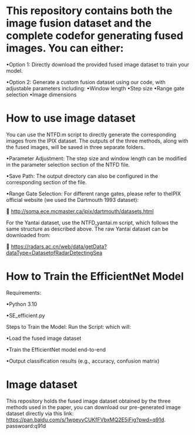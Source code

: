 # This repository contains both the ​​image fusion dataset​​ and the ​​complete code​​ for generating fused images. You can either:

•​​Option 1​​: Directly download the provided fused image dataset to train your model.

•​​Option 2​​: Generate a ​​custom fusion dataset​​ using our code, with adjustable parameters including:
  •Window length
  •Step size
  •Range gate selection
  •Image dimensions

# How to use image dataset

You can use the ​​NTFD​​.m script to directly generate the corresponding images from the ​​IPIX dataset​​. The outputs of the three methods, along with the fused images, will be saved in ​​three separate folders​​.

•​​Parameter Adjustment​​: The ​​step size​​ and ​​window length​​ can be modified in the parameter selection section of the ​​NTFD​​ file.

•​​Save Path​​: The output directory can also be configured in the corresponding section of the file.

•Range Gate Selection​​: For different range gates, please refer to the ​​IPIX official website​​ (we used the ​​Dartmouth 1993 dataset​​):

🔗 http://soma.ece.mcmaster.ca/ipix/dartmouth/datasets.html

For the ​​Yantai dataset​​, use the ​​NTFD_yantai.m​​ script, which follows the ​​same structure​​ as described above. The raw Yantai dataset can be downloaded from:

🔗 https://radars.ac.cn/web/data/getData?dataType=DatasetofRadarDetectingSea

# ​​How to Train the EfficientNet Model​​
​​Requirements:​​

•​​Python 3.10​​ 

•SE_efficient.py​​ 

​​Steps to Train the Model:​​
Run the Script: ​​which will:

•Load the fused image dataset

•Train the EfficientNet model end-to-end

•Output classification results (e.g., accuracy, confusion matrix)


# Image dataset
This repository holds the fused image dataset obtained by the three methods used in the paper, you can download our pre-generated image dataset directly via this link: https://pan.baidu.com/s/1wpeyyCUKfFVbxMQ2E5iFig?pwd=q91d.  passwoard:q91d


